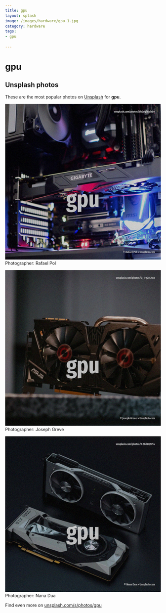 ```yaml
---
title: gpu
layout: splash
image: /images/hardware/gpu.1.jpg
category: hardware
tags:
- gpu

---
```

# gpu



 
## Unsplash photos
These are the most popular photos on [Unsplash](https://unsplash.com) for **gpu**.
 
![gpu](/images/hardware/gpu.1.jpg)
Photographer:  Rafael Pol
 
![gpu](/images/hardware/gpu.2.jpg)
Photographer:  Joseph Greve
 
![gpu](/images/hardware/gpu.3.jpg)
Photographer:  Nana Dua
 
Find even more on [unsplash.com/s/photos/gpu](https://unsplash.com/s/photos/gpu)
 
